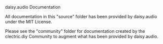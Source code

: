 daisy.audio Documentation

All documentation in this "source" folder has been provided by daisy.audio under the MIT License.

Please see the "community" folder for documentation created by the clectric.diy Community to augment what has been provided by daisy.audio.
